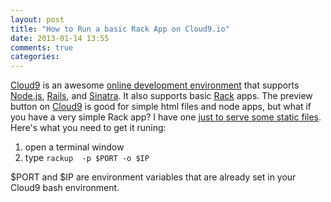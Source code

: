 ```yaml
---
layout: post
title: "How to Run a basic Rack App on Cloud9.io"
date: 2013-01-14 13:55
comments: true
categories: 
---
```

[Cloud9](https://c9.io/) is an awesome [online development environment](https://c9.io/site/features/) that supports [Node.js](http://nodejs.org/), [Rails](http://rubyonrails.org), and [Sinatra](http://www.sinatrarb.com/). It also supports basic [Rack](https://github.com/rack/rack) apps. The preview button on [Cloud9](https://c9.io/) is good for simple html files and node apps, but what if you have a very simple Rack app? I have one [just to serve some static files](https://devcenter.heroku.com/articles/static-sites-ruby). Here's what you need to get it runing:

1. open a terminal window
2. type `rackup  -p $PORT -o $IP` 

$PORT and $IP are environment variables that are already set in your Cloud9 bash environment.